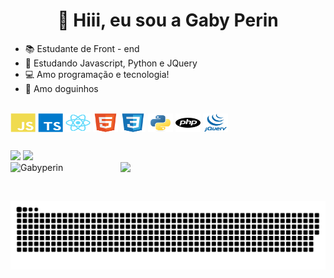<h1 align = "center">👋 Hiii, eu sou a Gaby Perin</h1>
  
- 📚 Estudante de Front - end
- 🌱 Estudando Javascript, Python e JQuery
- 💻 Amo programação e tecnologia!
- 🐶 Amo doguinhos

<div style="display: inline_block"><br>
  <img align="center" alt="gabi-Js" height="30" width="40" src="https://raw.githubusercontent.com/devicons/devicon/master/icons/javascript/javascript-plain.svg">
  <img align="center" alt="gabi-Ts" height="30" width="40" src="https://raw.githubusercontent.com/devicons/devicon/master/icons/typescript/typescript-plain.svg">
  <img align="center" alt="gabi-React" height="30" width="40" src="https://raw.githubusercontent.com/devicons/devicon/master/icons/react/react-original.svg">
  <img align="center" alt="gabi-HTML" height="30" width="40" src="https://raw.githubusercontent.com/devicons/devicon/master/icons/html5/html5-original.svg">
  <img align="center" alt="gabi-CSS" height="30" width="40" src="https://raw.githubusercontent.com/devicons/devicon/master/icons/css3/css3-original.svg">
  <img align="center" alt="gabi-Python" height="30" width="40" src="https://raw.githubusercontent.com/devicons/devicon/master/icons/python/python-original.svg">
  <img align="center" alt="gabi-PHP" height="30" width="40" src="https://raw.githubusercontent.com/devicons/devicon/master/icons/php/php-plain.svg">
  <img align="center" alt=gabi-JQuery" height="30" width="40" src="https://raw.githubusercontent.com/devicons/devicon/master/icons/jquery/jquery-plain-wordmark.svg">
</div>

  ##
 
<div> 
  <a href="https://www.instagram.com/gabiialvesp_/" target="_blank"><img src="https://img.shields.io/badge/-Instagram-%23E4405F?style=for-the-badge&logo=instagram&logoColor=white" target="_blank"></a>
  <a href="mailto:gabiap02@gmail.com" target="_blank">
        <img src="https://img.shields.io/badge/-Email-%23333?style=for-the-badge&logo=gmail&logoColor=white" target="_blank"></a>
</div>

<img align="left" width="35%" src="https://github-readme-stats.vercel.app/api/top-langs?username=Gabyperin&show_icons=true&locale=en&layout=compact&theme=midnight-purple" alt = "Gabyperin" />
<img align="left" width="40%"  src="https://github-readme-stats.vercel.app/api?username=Gabyperin&show_icons=true&theme=midnight-purple" />

<br><br>

![Snake animation](https://github.com/GabrielSSGitb/GabrielSSGitb/blob/output/github-contribution-grid-snake.svg)
